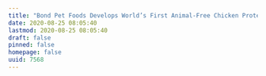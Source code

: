 ```yaml
---
title: "Bond Pet Foods Develops World’s First Animal-Free Chicken Protein for Dog and Cat Nutrition"
date: 2020-08-25 08:05:40
lastmod: 2020-08-25 08:05:40
draft: false
pinned: false
homepage: false
uuid: 7568
---
```

